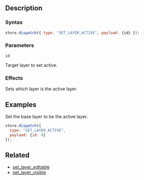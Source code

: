 ## Description

### Syntax

```javascript
store.dispatch({ type: "SET_LAYER_ACTIVE", payload: {id} });
```

### Parameters

`id`

Target layer to set active.

### Effects

Sets which layer is the active layer.

## Examples

Set the base layer to be the active layer.

```javascript
store.dispatch({
  type: "SET_LAYER_ACTIVE",
  payload: {id: 0}
});
```

## Related

- [set_layer_editable](./set_layer_editable.md)
- [set_layer_visible](./set_layer_visible.md)
